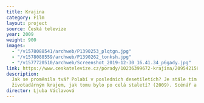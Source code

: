 ```yaml
---
title: Krajina
category: Film
layout: project
source: Česká televize
year: 2009
weight: 900
images:
  - "/v1578088541/archweb/P1390253_plqtgn.jpg"
  - "/v1578088559/archweb/P1390262_tonksh.jpg"
  - "/v1577720510/archweb/Screenshot_2019-12-30_16.41.34_p6gady.jpg"
link: https://www.ceskatelevize.cz/porady/10236399672-krajina/209542158690001
description:
  Jak se proměnila tvář Polabí v posledních desetiletích? Je stále tím
  životadárným krajem, jak tomu bylo po celá staletí? (2009). Scénář a režie L. Václavová
director: Ljuba Václavová
---
```

